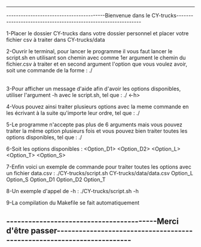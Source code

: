 -----------------------------------------------------------------------------------------------------------------------------------
-----------------------------------------Bienvenue dans le CY-trucks---------------------------------------------------------------

1-Placer le dossier CY-trucks dans votre dossier personnel et placer votre fichier csv à traiter dans CY-trucks/data

2-Ouvrir le terminal, pour lancer le programme il vous faut lancer le script.sh en utilisant son chemin avec comme 1er argument le chemin du fichier.csv à traiter et en second argument l'option que vous voulez avoir, soit une commande de la forme : ./<Chemin script.sh> <Chemin fichier.csv> <Option>

3-Pour afficher un message d'aide afin d'avoir les options disponibles, utiliser l'argument -h avec le script.sh, tel que : ./<Chemin script.sh> <-h>

4-Vous pouvez ainsi traiter plusieurs options avec la meme commande en les écrivant à la suite qu'importe leur ordre, tel que : ./<Chemin script.sh> <Chemin fichier.csv> <Option1> <Option2> <Option3>

5-Le programme n'accepte pas plus de 6 arguments mais vous pouvez traiter la même option plusieurs fois et vous pouvez bien traiter toutes les options disponibles, tel que : ./<Chemin script.sh> <Chemin fichier.csv> <Option1> <Option2> <Option1> <Option4> <Option5>

6-Soit les options disponibles : <Option_D1> <Option_D2> <Option_L> <Option_T> <Option_S>

7-Enfin voici un exemple de commande pour traiter toutes les options avec un fichier data.csv : ./CY-trucks/script.sh CY-trucks/data/data.csv Option_L Option_S Option_D1 Option_D2 Option_T

8-Un exemple d'appel de -h : ./CY-trucks/script.sh -h

9-La compilation du Makefile se fait automatiquement 

-----------------------------------------Merci d'être passer-----------------------------------------------------------------------
-----------------------------------------------------------------------------------------------------------------------------------
